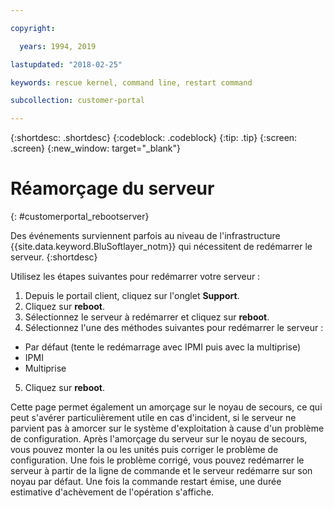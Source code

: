 ```yaml
---

copyright:

  years: 1994, 2019

lastupdated: "2018-02-25"

keywords: rescue kernel, command line, restart command

subcollection: customer-portal 

---
```


{:shortdesc: .shortdesc}
{:codeblock: .codeblock}
{:tip: .tip}
{:screen: .screen}
{:new_window: target="_blank"}

# Réamorçage du serveur
{: #customerportal_rebootserver}

Des événements surviennent parfois au niveau de l'infrastructure {{site.data.keyword.BluSoftlayer_notm}} qui nécessitent de redémarrer le serveur.
{:shortdesc}

Utilisez les étapes suivantes pour redémarrer votre serveur :
1. Depuis le portail client, cliquez sur l'onglet **Support**.
2. Cliquez sur **reboot**.
3. Sélectionnez le serveur à redémarrer et cliquez sur **reboot**.
4. Sélectionnez l'une des méthodes suivantes pour redémarrer le serveur :
  * Par défaut (tente le redémarrage avec IPMI puis avec la multiprise)
  * IPMI
  * Multiprise
5. Cliquez sur **reboot**.

Cette page permet également un amorçage sur le noyau de secours, ce qui peut s'avérer particulièrement utile en cas d'incident, si le serveur ne parvient pas à amorcer sur le système d'exploitation à cause d'un problème de configuration. Après l'amorçage du serveur sur le noyau de secours, vous pouvez monter la ou les unités puis corriger le problème de configuration. Une fois le problème corrigé, vous pouvez redémarrer le serveur à partir de la ligne de commande et le serveur redémarre sur son noyau par défaut. Une fois la commande restart émise, une durée estimative d'achèvement de l'opération s'affiche.
